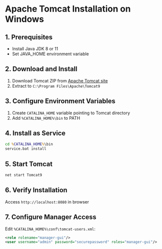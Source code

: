 # Apache Tomcat Installation on Windows

## 1. Prerequisites
- Install Java JDK 8 or 11
- Set JAVA_HOME environment variable

## 2. Download and Install
1. Download Tomcat ZIP from [Apache Tomcat site](https://tomcat.apache.org)
2. Extract to `C:\Program Files\Apache\Tomcat9`

## 3. Configure Environment Variables
1. Create `CATALINA_HOME` variable pointing to Tomcat directory
2. Add `%CATALINA_HOME%\bin` to PATH

## 4. Install as Service
```cmd
cd %CATALINA_HOME%\bin
service.bat install
```

## 5. Start Tomcat
```cmd
net start Tomcat9
```

## 6. Verify Installation
Access `http://localhost:8080` in browser

## 7. Configure Manager Access
Edit `%CATALINA_HOME%\conf\tomcat-users.xml`:
```xml
<role rolename="manager-gui"/>
<user username="admin" password="securepassword" roles="manager-gui"/>
```